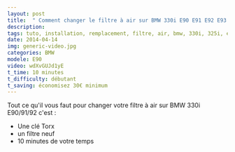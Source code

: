 ```yaml
---
layout: post
title:  " Comment changer le filtre à air sur BMW 330i E90 E91 E92 E93 "
description: 
tags: tuto, installation, remplacement, filtre, air, bmw, 330i, 325i, e90, 258cv,
date: 2014-04-14 
img: generic-video.jpg
categories: BMW
modele: E90
video: wdXvGUJd1yE
t_time: 10 minutes
t_difficulty: débutant
t_saving: économisez 30€ minimum
---
```

Tout ce qu'il vous faut pour changer votre filtre à air sur BMW 330i E90/91/92 c'est :  
- Une clé Torx  
- un filtre neuf  
- 10 minutes de votre temps  